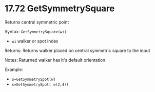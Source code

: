 # 17.72 GetSymmetrySquare 

Returns central symmetric point 

Syntax: `GetSymmetrySquare(wi)` 

* `wi` walker or spot index 

Returns: Returns walker placed on central symmetric square to the input 

Notes: Returned walker has it's default orientation 

Example: 

* `s=GetSymmetrySpot(w)` 
* `s=GetSymmetrySpot( w(2,4))`



